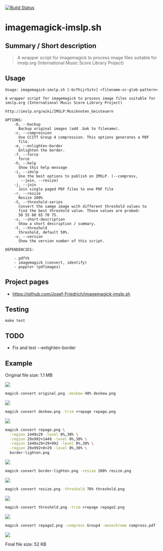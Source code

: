 [![Build Status](https://travis-ci.org/Josef-Friedrich/imagemagick-imslp.sh.svg?branch=master)](https://travis-ci.org/Josef-Friedrich/imagemagick-imslp.sh)

# imagemagick-imslp.sh


## Summary / Short description

> A wrapper script for imagemagick to process image files suitable for imslp.org (International Music Score Library Project)

## Usage

```
Usage: imagemagick-imslp.sh [-bcfhijrSstv] <filename-or-glob-pattern>

A wrapper script for imagemagick to process image files suitable for imslp.org (International Music Score Library Project)

http://imslp.org/wiki/IMSLP:Musiknoten_beisteuern

OPTIONS:
	-b, --backup
	  Backup original images (add .bak to filename).
	-c, --compression
	  Use CCITT Group 4 compression. This options generates a PDF
	  file.
	-e, --enlighten-border
	  Enlighten the border.
	-f, --force
	  force
	-h, --help
	  Show this help message
	-i, --imslp
	  Use the best options to publish on IMSLP. (--compress,
	   --join, --resize)
	-j, --join
	  Join single paged PDF files to one PDF file
	-r, --resize
	  Resize 200%
	-S, --threshold-series
	  Convert the samge image with different threshold values to
	  find the best threshold value. Those values are probed:
	  50 55 60 65 70 75.
	-s, --short-description
	  Show a short description / summary.
	-t, --threshold
	  threshold, default 50%.
	-v, --version
	  Show the version number of this script.

DEPENDENCIES:

	- pdftk
	- imagemagick (convert, identify)
	- poppler (pdfimages)

```

## Project pages

* https://github.com/Josef-Friedrich/imagemagick-imslp.sh

## Testing

```
make test
```

## TODO

* Fix and test --enlighten-border

## Example

Original file size: 1.1 MB

![](test/scans/readme/original.png)

```sh
magick convert original.png -deskew 40% deskew.png
```

![](test/scans/readme/deskew.png)

```sh
magick convert deskew.png -trim +repage repage.png
```

![](test/scans/readme/repage.png)

```sh
magick convert repage.png \
  -region 1449x29 -level 0%,30% \
  -region 29x992+1449 -level 0%,30% \
  -region 1449x29+29+992 -level 0%,30% \
  -region 29x992+0+29 -level 0%,30% \
  border-lighten.png
```

![](test/scans/readme/border-lighten.png)

```sh
magick convert border-lighten.png -resize 200% resize.png
```

![](test/scans/readme/resize.png)

```sh
magick convert resize.png -threshold 70% threshold.png
```

![](test/scans/readme/threshold.png)

```sh
magick convert threshold.png -trim +repage repage2.png
```

![](test/scans/readme/repage2.png)

```sh
magick convert repage2.png -compress Group4 -monochrome compress.pdf
```

![](test/scans/readme/repage2.png)

Final file size: 52 KB
